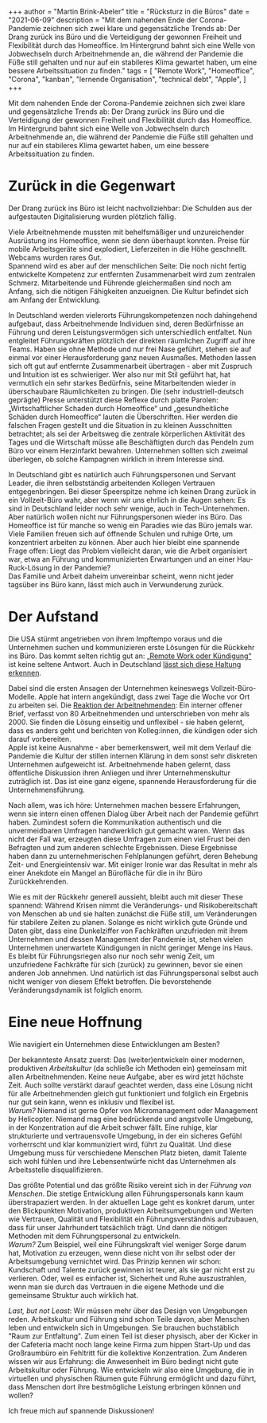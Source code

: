 +++
author = "Martin Brink-Abeler"
title = "Rücksturz in die Büros"
date = "2021-06-09"
description = "Mit dem nahenden Ende der Corona-Pandemie zeichnen sich zwei klare und gegensätzliche Trends ab: Der Drang zurück ins Büro und die Verteidigung der gewonnen Freiheit und Flexibilität durch das Homeoffice. Im Hintergrund bahnt sich eine Welle von Jobwechseln durch Arbeitnehmende an, die während der Pandemie die Füße still gehalten und nur auf ein stabileres Klima gewartet haben, um eine bessere Arbeitssituation zu finden."
tags = [
"Remote Work", "Homeoffice", "Corona", "kanban", "lernende Organisation", "technical debt", "Apple",
]
+++

Mit dem nahenden Ende der Corona-Pandemie zeichnen sich zwei klare und gegensätzliche Trends ab: Der Drang zurück ins Büro und die Verteidigung der gewonnen Freiheit und Flexibilität durch das Homeoffice. Im Hintergrund bahnt sich eine Welle von Jobwechseln durch Arbeitnehmende an, die während der Pandemie die Füße still gehalten und nur auf ein stabileres Klima gewartet haben, um eine bessere Arbeitssituation zu finden.

<!--more-->

# Zurück in die Gegenwart
Der Drang zurück ins Büro ist leicht nachvollziehbar: Die Schulden aus der aufgestauten Digitalisierung wurden plötzlich fällig.

Viele Arbeitnehmende mussten mit behelfsmäßiger und unzureichender Ausrüstung ins Homeoffice, wenn sie denn überhaupt konnten. Preise für mobile Arbeitsgeräte sind explodiert, Lieferzeiten in die Höhe geschnellt. Webcams wurden rares Gut.\
Spannend wird es aber auf der menschlichen Seite: Die noch nicht fertig entwickelte Kompetenz zur entfernten Zusammenarbeit wird zum zentralen Schmerz. Mitarbeitende und Führende gleichermaßen sind noch am Anfang, sich die nötigen Fähigkeiten anzueignen. Die Kultur befindet sich am Anfang der Entwicklung.

In Deutschland werden vielerorts Führungskompetenzen noch dahingehend aufgebaut, dass Arbeitnehmende Individuen sind, deren Bedürfnisse an Führung und deren Leistungsvermögen sich unterschiedlich entfaltet. Nun entgleitet Führungskräften plötzlich der direkten räumlichen Zugriff auf ihre Teams. Haben sie ohne Methode und nur frei Nase geführt, stehen sie auf einmal vor einer Herausforderung ganz neuen Ausmaßes. Methoden lassen sich oft gut auf entfernte Zusammenarbeit übertragen - aber mit Zuspruch und Intuition ist es schwieriger. Wer also nur mit Stil geführt hat, hat vermutlich ein sehr starkes Bedürfnis, seine Mitarbeitenden wieder in überschaubare Räumlichkeiten zu bringen. Die (sehr industriell-deutsch geprägte) Presse unterstützt diese Reflexe durch platte Parolen: „Wirtschaftlicher Schaden durch Homeoffice“ und „gesundheitliche Schäden durch Homeoffice“ lauten die Überschriften. Hier werden die falschen Fragen gestellt und die Situation in zu kleinen Ausschnitten betrachtet; als sei der Arbeitsweg die zentrale körperlichen Aktivität des Tages und die Wirtschaft müsse alle Beschäftigten durch das Pendeln zum Büro vor einem Herzinfarkt bewahren. Unternehmen sollten sich zweimal überlegen, ob solche Kampagnen wirklich in ihrem Interesse sind.

In Deutschland gibt es natürlich auch Führungspersonen und Servant Leader, die ihren selbstständig arbeitenden Kollegen Vertrauen entgegenbringen. Bei dieser Speerspitze nehme ich keinen Drang zurück in ein Vollzeit-Büro wahr, aber wenn wir uns ehrlich in die Augen sehen: Es sind in Deutschland leider noch sehr wenige, auch in Tech-Unternehmen.
Aber natürlich wollen nicht nur Führungspersonen wieder ins Büro. Das Homeoffice ist für manche so wenig ein Paradies wie das Büro jemals war. Viele Familien freuen sich auf öffnende Schulen und ruhige Orte, um konzentriert arbeiten zu können. Aber auch hier bleibt eine spannende Frage offen: Liegt das Problem vielleicht daran, wie die Arbeit organisiert war, etwa an Führung und kommunizierten Erwartungen und an einer Hau-Ruck-Lösung in der Pandemie?\
Das Familie und Arbeit daheim unvereinbar scheint, wenn nicht jeder tagsüber ins Büro kann, lässt mich auch in Verwunderung zurück.

# Der Aufstand

Die USA stürmt angetrieben von ihrem Impftempo voraus und die Unternehmen suchen und kommunizieren erste Lösungen für die Rückkehr ins Büro. Das kommt selten richtig gut an: [„Remote Work oder Kündigung“](https://www.bcg.com/de-de/publications/2020/valuable-productivity-gains-covid-19) ist keine seltene Antwort. Auch in Deutschland [lässt sich diese Haltung erkennen](https://www.tagesschau.de/newsticker/liveblog-coronavirus-pandemie-101.html#Bitkom-Umfrage-Kaum-jemand-will-wieder-in-ein-Grossraumbuero).

Dabei sind die ersten Ansagen der Unternehmen keineswegs Vollzeit-Büro-Modelle. Apple hat intern angekündigt, dass zwei Tage die Woche vor Ort zu arbeiten sei. Die [Reaktion der Arbeitnehmenden](https://www.theverge.com/2021/6/4/22491629/apple-employees-push-back-return-office-internal-letter-tim-cook): Ein interner offener Brief, verfasst von 80 Arbeitnehmenden und unterschrieben von mehr als 2000. Sie finden die Lösung einseitig und unflexibel - sie haben gelernt, dass es anders geht und berichten von Kolleg:innen, die kündigen oder sich darauf vorbereiten.\
Apple ist keine Ausnahme - aber bemerkenswert, weil mit dem Verlauf die Pandemie die Kultur der stillen internen Klärung in dem sonst sehr diskreten Unternehmen aufgeweicht ist. Arbeitnehmende haben gelernt, dass öffentliche Diskussion ihren Anliegen und ihrer Unternehmenskultur zuträglich ist. Das ist eine ganz eigene, spannende Herausforderung für die Unternehmensführung.

Nach allem, was ich höre: Unternehmen machen bessere Erfahrungen, wenn sie intern einen offenen Dialog über Arbeit nach der Pandemie geführt haben. Zumindest sofern die Kommunikation authentisch und die unvermeidbaren Umfragen handwerklich gut gemacht waren. Wenn das nicht der Fall war, erzeugten diese Umfragen zum einen viel Frust bei den Befragten und zum anderen schlechte Ergebnissen. Diese Ergebnisse haben dann zu unternehmerischen Fehlplanungen geführt, deren Behebung Zeit- und Energieintensiv war. Mit einiger Ironie war das Resultat in mehr als einer Anekdote ein Mangel an Bürofläche für die in ihr Büro Zurückkehrenden. 

Wie es mit der Rückkehr generell aussieht, bleibt auch mit dieser These spannend: Während Krisen nimmt die Veränderungs- und Risikobereitschaft von Menschen ab und sie halten zunächst die Füße still, um Veränderungen für stabilere Zeiten zu planen. Solange es nicht wirklich gute Gründe und Daten gibt, dass eine Dunkelziffer von Fachkräften unzufrieden mit ihrem Unternehmen und dessen Management der Pandemie ist, stehen vielen Unternehmen unerwartete Kündigungen in nicht geringer Menge ins Haus. Es bleibt für Führungsriegen also nur noch sehr wenig Zeit, um unzufriedene Fachkräfte für sich (zurück) zu gewinnen, bevor sie einen anderen Job annehmen. Und natürlich ist das Führungspersonal selbst auch nicht weniger von diesem Effekt betroffen. Die bevorstehende Veränderungsdynamik ist folglich enorm.

# Eine neue Hoffnung

Wie navigiert ein Unternehmen diese Entwicklungen am Besten?

Der bekannteste Ansatz zuerst: Das (weiter)entwickeln einer modernen, produktiven *Arbeitskultur* (da schließe ich Methoden ein) gemeinsam mit allen Arbeitnehmenden. Keine neue Aufgabe, aber es wird jetzt höchste Zeit. Auch sollte verstärkt darauf geachtet werden, dass eine Lösung nicht für alle Arbeitnehmenden gleich gut funktioniert und folglich ein Ergebnis nur gut sein kann, wenn es inklusiv und flexibel ist.\
*Warum?* Niemand ist gerne Opfer von Micromanagement oder Management by Helicopter. Niemand mag eine bedrückende und angstvolle Umgebung, in der Konzentration auf die Arbeit schwer fällt. Eine ruhige, klar strukturierte und vertrauensvolle Umgebung, in der ein sicheres Gefühl vorherrscht und klar kommuniziert wird, führt zu Qualität. Und diese Umgebung muss für verschiedene Menschen Platz bieten, damit Talente sich wohl fühlen und ihre Lebensentwürfe nicht das Unternehmen als Arbeitsstelle disqualifizieren.

Das größte Potential und das größte Risiko vereint sich in der *Führung von Menschen*. Die stetige Entwicklung allen Führungspersonals kann kaum überstrapaziert werden. In der aktuellen Lage geht es konkret darum, unter den Blickpunkten Motivation, produktiven Arbeitsumgebungen und Werten wie Vertrauen, Qualität und Flexibilität ein Führungsverständnis aufzubauen, dass für unser Jahrhundert tatsächlich trägt. Und dann die nötigen Methoden mit dem Führungspersonal zu entwickeln.\
*Warum?* Zum Beispiel, weil eine Führungskraft viel weniger Sorge darum hat, Motivation zu erzeugen, wenn diese nicht von ihr selbst oder der Arbeitsumgebung vernichtet wird. Das Prinzip kennen wir schon: Kundschaft und Talente zurück gewinnen ist teurer, als sie gar nicht erst zu verlieren. Oder, weil es einfacher ist, Sicherheit und Ruhe auszustrahlen, wenn man sie durch das Vertrauen in die eigene Methode und die gemeinsame Struktur auch wirklich hat.

*Last, but not Least*: Wir müssen mehr über das Design von Umgebungen reden. Arbeitskultur und Führung sind schon Teile davon, aber Menschen leben und entwickeln sich in Umgebungen. Sie brauchen buchstäblich "Raum zur Entfaltung". Zum einen Teil ist dieser physisch, aber der Kicker in der Cafeteria macht noch lange keine Firma zum hippen Start-Up und das Großraumbüro ein Fehltritt für die kollektive Konzentration. Zum Anderen wissen wir aus Erfahrung: die Anwesenheit im Büro bedingt nicht gute Arbeitskultur oder Führung. Wie entwickeln wir also eine Umgebung, die in virtuellen und physischen Räumen gute Führung ermöglicht und dazu führt, dass Menschen dort ihre bestmögliche Leistung erbringen können und wollen?

Ich freue mich auf spannende Diskussionen!

